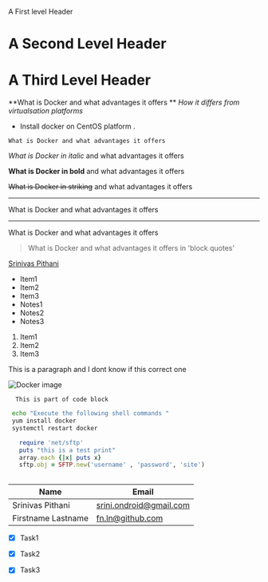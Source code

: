 A First level Header 

A Second Level Header
=====================

<h1>A Third Level Header</h1>

**What is Docker and what advantages it offers **
_How it differs from virtualsation platforms_
- Install docker on CentOS platform .

`What is Docker and what advantages it offers `

*What is Docker in italic* and what advantages it offers 

**What is Docker in bold** and what advantages it offers 

~~What is Docker in striking~~ and what advantages it offers 

<!-- Horizontal rle -->
---
What is Docker and what advantages it offers 
___
What is Docker and what advantages it offers 

> What is Docker and what advantages it offers in 'block quotes' 

[Srinivas Pithani](https://www.google.com 
"My new git md file") 

<!-- unordered lists-->

- Item1
- Item2
- Item3
 - Notes1
 - Notes2
 - Notes3

<!-- ordered lists -->
1. Item1
2. Item2
3. Item3

<!-- Inline code block -->
<p> This is a 
  paragraph and I dont know 
if this 
correct one </p>


<!-- Images -->
![Docker image](https://www.linuxinsider.com/article_images/2017/84928_965x467.jpg "Docker image")

<!-- code blocks back ticks -->
```
  This is part of code block
````

```sh
 echo "Execute the following shell commands "
 yum install docker
 systemctl restart docker 
  ```

<!-- code block ruby -->
```ruby
   require 'net/sftp'
   puts "this is a test print"
   array.each {|x| puts x}
   sftp.obj = SFTP.new('username' , 'password', 'site')
   
 ```
 
 <!-- Tables -->
 | Name | Email|
 |------|------|
 |Srinivas Pithani |srini.ondroid@gmail.com|
 |Firstname Lastname|fn.ln@github.com|
 
 <!--TaskLists -->
 * [X] Task1
 * [x] Task2
 * [x] Task3
 
 
  
